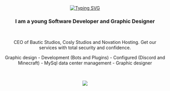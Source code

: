 <div align="center">
  <a align="center" href="https://git.io/typing-svg"><img src="https://readme-typing-svg.herokuapp.com?font=Roboto&weight=500&size=30&pause=900&color=F7004B&center=&vCenter=&repeat=&random=&width=435&lines=Hello+how+are+you!;Welcome+to+my+profile;I'm+MrBlour" alt="Typing SVG" /></a>
</div>

<h3 align="center">I am a young Software Developer and Graphic Designer</h3>

<br/>

<div align="center">

 CEO of Bautic Studios, Cosly Studios and Novation Hosting. Get our services with total security and confidence.
 
 Graphic design - Development (Bots and Plugins) - Configured (Discord and Minecraft) - MySql data center management - Graphic designer
 
</div>
<h2 align="center">  </h2>
<br/>
<div align="center">
    <img src="https://skillicons.dev/icons?i=java,nodejs,idea,vscode,html,css,bots,discord,kotlin,maven,ps,js,git,mysql" />
</div>
